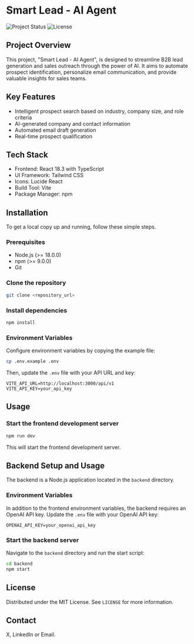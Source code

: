 # Smart Lead - AI Agent

![Project Status](https://img.shields.io/badge/Status-In%20Development-orange)
![License](https://img.shields.io/badge/License-MIT-blue.svg)

## Project Overview

This project, "Smart Lead - AI Agent", is designed to streamline B2B lead generation and sales outreach through the power of AI. It aims to automate prospect identification, personalize email communication, and provide valuable insights for sales teams.

## Key Features
- Intelligent prospect search based on industry, company size, and role criteria
- AI-generated company and contact information
- Automated email draft generation
- Real-time prospect qualification

## Tech Stack
- Frontend: React 18.3 with TypeScript
- UI Framework: Tailwind CSS
- Icons: Lucide React
- Build Tool: Vite
- Package Manager: npm

## Installation

To get a local copy up and running, follow these simple steps.

### Prerequisites

*   Node.js (>= 18.0.0)
*   npm (>= 9.0.0)
*   Git

### Clone the repository

```bash
git clone <repository_url>
```

### Install dependencies

```bash
npm install
```

### Environment Variables

Configure environment variables by copying the example file:

```bash
cp .env.example .env
```

Then, update the `.env` file with your API URL and key:

```
VITE_API_URL=http://localhost:3000/api/v1
VITE_API_KEY=your_api_key
```

## Usage

### Start the frontend development server

```bash
npm run dev
```

This will start the frontend development server.

## Backend Setup and Usage

The backend is a Node.js application located in the `backend` directory.

### Environment Variables

In addition to the frontend environment variables, the backend requires an OpenAI API key. Update the `.env` file with your OpenAI API key:

```
OPENAI_API_KEY=your_openai_api_key
```

### Start the backend server

Navigate to the `backend` directory and run the start script:

```bash
cd backend
npm start
```

## License

Distributed under the MIT License. See `LICENSE` for more information.

## Contact

X, LinkedIn or Email.
